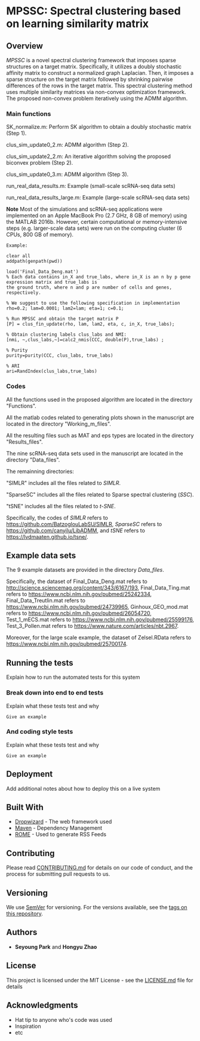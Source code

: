 # MPSSC: Spectral clustering based on learning similarity matrix



## Overview

*MPSSC* is a novel spectral clustering framework that imposes sparse structures on a target matrix. Specifically, it utilizes a doubly stochastic affinity matrix to construct a normalized graph Laplacian. Then, it imposes a sparse structure on the target matrix followed by shrinking pairwise differences of the rows in the target matrix. This spectral clustering method uses multiple similarity matrices via non-convex optimization framework. The proposed non-convex problem iteratively using the ADMM algorithm.

### Main functions

SK_normalize.m: Perform SK algorithm to obtain a doubly stochastic matrix (Step 1).

clus_sim_update0_2.m: ADMM algorithm (Step 2).

clus_sim_update2_2.m: An iterative algorithm solving the proposed biconvex problem (Step 2).

clus_sim_update0_3.m: ADMM algorithm (Step 3).

run_real_data_results.m: Example (small-scale scRNA-seq data sets)

run_real_data_results_large.m: Example (large-scale scRNA-seq data sets)


**Note** Most of the simulations and scRNA-seq applications were implemented on an Apple MacBook Pro (2.7 GHz, 8 GB of memory) using the MATLAB 2016b. However, certain computational or memory-intensive steps (e.g. larger-scale data sets) were run on the computing cluster (6 CPUs, 800 GB of memory).




```
Example:

clear all
addpath(genpath(pwd))

load('Final_Data_Deng.mat')
% Each data contains in_X and true_labs, where in_X is an n by p gene expression matrix and true_labs is 
the ground truth, where n and p are number of cells and genes, respectively.

% We suggest to use the following specification in implementation
rho=0.2; lam=0.0001; lam2=lam; eta=1; c=0.1;  

% Run MPSSC and obtain the target matrix P
[P] = clus_fin_update(rho, lam, lam2, eta, c, in_X, true_labs); 

% Obtain clustering labels clus_labs and NMI:
[nmi, ~,clus_labs,~]=calc2_nmis(CCC, double(P),true_labs) ;   

% Purity
purity=purity(CCC, clus_labs, true_labs)

% ARI
ari=RandIndex(clus_labs,true_labs)

```

### Codes

All the functions used in the proposed algorithm are located in the directory "Functions".

All the matlab codes related to generating plots shown in the manuscript are located in the directory "Working_m_files".

All the resulting files such as MAT and eps types are located in the directory "Results_files".

The nine scRNA-seq data sets used in the manuscript are located in the directory "Data_files".



The remainning directories:

"SIMLR" includes all the files related to *SIMLR*.

"SparseSC"  includes all the files related to Sparse spectral clustering (*SSC*).

"tSNE"  includes all the files related to *t-SNE*.

Specifically, the codes of *SIMLR* refers to https://github.com/BatzoglouLabSU/SIMLR, *SparseSC* refers to https://github.com/canyilu/LibADMM, and *tSNE* refers to https://lvdmaaten.github.io/tsne/.


## Example data sets

The 9 example datasets are provided in the directory *Data_files*. 

Specifically, the dataset of Final_Data_Deng.mat refers to http://science.sciencemag.org/content/343/6167/193, 
Final_Data_Ting.mat refers to https://www.ncbi.nlm.nih.gov/pubmed/25242334, Final_Data_Treutlin.mat refers to https://www.ncbi.nlm.nih.gov/pubmed/24739965, Ginhoux_GEO_mod.mat refers to https://www.ncbi.nlm.nih.gov/pubmed/26054720,
Test_1_mECS.mat refers to https://www.ncbi.nlm.nih.gov/pubmed/25599176, Test_3_Pollen.mat refers to https://www.nature.com/articles/nbt.2967.

Moreover, for the large scale example, the dataset of Zelsel.RData refers to https://www.ncbi.nlm.nih.gov/pubmed/25700174. 




## Running the tests

Explain how to run the automated tests for this system

### Break down into end to end tests

Explain what these tests test and why

```
Give an example
```

### And coding style tests

Explain what these tests test and why

```
Give an example
```

## Deployment

Add additional notes about how to deploy this on a live system

## Built With

* [Dropwizard](http://www.dropwizard.io/1.0.2/docs/) - The web framework used
* [Maven](https://maven.apache.org/) - Dependency Management
* [ROME](https://rometools.github.io/rome/) - Used to generate RSS Feeds

## Contributing

Please read [CONTRIBUTING.md](https://gist.github.com/PurpleBooth/b24679402957c63ec426) for details on our code of conduct, and the process for submitting pull requests to us.

## Versioning

We use [SemVer](http://semver.org/) for versioning. For the versions available, see the [tags on this repository](https://github.com/your/project/tags). 

## Authors

* **Seyoung Park** and   **Hongyu Zhao**

## License

This project is licensed under the MIT License - see the [LICENSE.md](LICENSE.md) file for details

## Acknowledgments

* Hat tip to anyone who's code was used
* Inspiration
* etc

